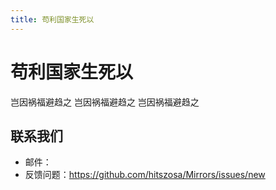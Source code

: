 ```yaml
---
title: 苟利国家生死以
---
```


# 苟利国家生死以

岂因祸福避趋之
岂因祸福避趋之
岂因祸福避趋之

## 联系我们

-   邮件：
-   反馈问题：<https://github.com/hitszosa/Mirrors/issues/new>
